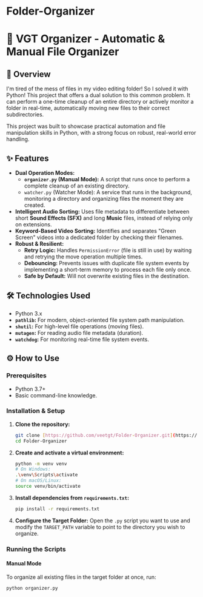 # Folder-Organizer

# 📁 VGT Organizer - Automatic & Manual File Organizer

## 🚀 Overview

I'm tired of the mess of files in my video editing folder! So I solved it with Python! This project that offers a dual solution to this common problem. It can perform a one-time cleanup of an entire directory or actively monitor a folder in real-time, automatically moving new files to their correct subdirectories.

This project was built to showcase practical automation and file manipulation skills in Python, with a strong focus on robust, real-world error handling.

## ✨ Features

- **Dual Operation Modes:**
    - **`organizer.py` (Manual Mode):** A script that runs once to perform a complete cleanup of an existing directory.
    - `watcher.py` (Watcher Mode): A service that runs in the background, monitoring a directory and organizing files the moment they are created.
- **Intelligent Audio Sorting:** Uses file metadata to differentiate between short **Sound Effects (SFX)** and long **Music** files, instead of relying only on extensions.
- **Keyword-Based Video Sorting:** Identifies and separates "Green Screen" videos into a dedicated folder by checking their filenames.
- **Robust & Resilient:**
    - **Retry Logic:** Handles `PermissionError` (file is still in use) by waiting and retrying the move operation multiple times.
    - **Debouncing:** Prevents issues with duplicate file system events by implementing a short-term memory to process each file only once.
    - **Safe by Default:** Will not overwrite existing files in the destination.

## 🛠️ Technologies Used

- Python 3.x
- **`pathlib`:** For modern, object-oriented file system path manipulation.
- **`shutil`:** For high-level file operations (moving files).
- **`mutagen`:** For reading audio file metadata (duration).
- **`watchdog`:** For monitoring real-time file system events.

## ⚙️ How to Use

### Prerequisites

- Python 3.7+
- Basic command-line knowledge.

### Installation & Setup

1.  **Clone the repository:**
    ```bash
    git clone [https://github.com/veetgt/Folder-Organizer.git](https://github.com/veetgt/Folder-Organizer.git)
    cd Folder-Organizer
    ```
2.  **Create and activate a virtual environment:**
    ```bash
    python -m venv venv
    # On Windows:
    .\venv\Scripts\activate
    # On macOS/Linux:
    source venv/bin/activate
    ```
3.  **Install dependencies from `requirements.txt`:**
    ```bash
    pip install -r requirements.txt
    ```
4.  **Configure the Target Folder:**
    Open the `.py` script you want to use and modify the `TARGET_PATH` variable to point to the directory you wish to organize.

### Running the Scripts

#### Manual Mode

To organize all existing files in the target folder at once, run:
```bash
python organizer.py
